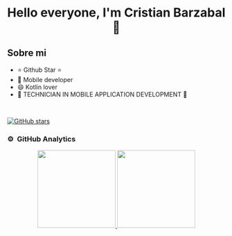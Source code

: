 
<!--
**Dangerous875/Dangerous875** is a ✨ _special_ ✨ repository because its `README.md` (this file) appears on your GitHub profile.

Here are some ideas to get you started:

- 🔭 I’m currently working on ...
- 🌱 I’m currently learning ...
- 👯 I’m looking to collaborate on ...
- 🤔 I’m looking for help with ...
- 💬 Ask me about ...
- 📫 How to reach me: ...
- 😄 Pronouns: ...
- ⚡ Fun fact: ...
-->

<div align="center">
<h1 align="center">Hello everyone, I'm Cristian Barzabal 👋</h1>
</div>


## Sobre mi

- ⭐ Github Star ⭐ 
- 📲 Mobile developer
- 😄 Kotlin lover
- 🚀 TECHNICIAN IN MOBILE APPLICATION DEVELOPMENT 🚀
<br>

[![GitHub stars](https://img.shields.io/github/stars/Dangerous875?style=social)](https://github.com/Dangerous875)

### ⚙️ &nbsp;GitHub Analytics

<p align="center">
<a href="https://github.com/Dangerous875">
  <img height="180em" src="https://github-readme-stats-eight-theta.vercel.app/api?username=Dangerous875&show_icons=true&theme=algolia&include_all_commits=true&count_private=true%22"/>
  <img height="180em" src="https://github-readme-stats-eight-theta.vercel.app/api/top-langs/?username=Dangerous875&layout=compact&langs_count=8&theme=algolia"/>
</a>
</p>
